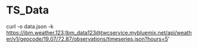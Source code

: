 # TS_Data

curl -o data.json -k https://ibm.weather.123:Ibm_data123@twcservice.mybluemix.net/api/weather/v1/geocode/19.07/72.87/observations/timeseries.json?hours=5'
